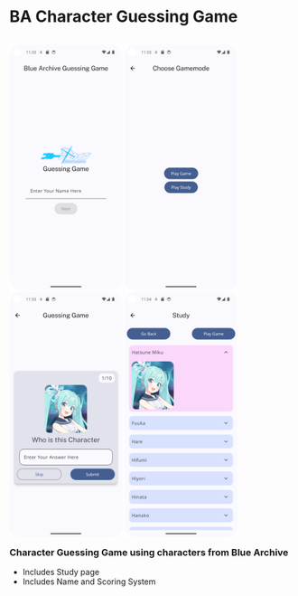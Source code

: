 <h1>BA Character Guessing Game</h1>

<p style = float:left>
  <img src=Screenshot_20250118_113331.png width="200"/>
  <img src=Screenshot_20250118_113346.png width="200"/>
  <img src=Screenshot_20250118_113352.png width="200"/>
  <img src=Screenshot_20250118_113416.png width="200"/>
</p>

### Character Guessing Game using characters from Blue Archive
 * Includes Study page
 * Includes Name and Scoring System
